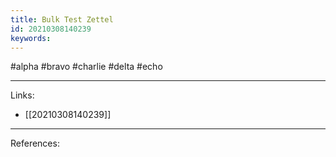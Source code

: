 ```yaml
---
title: Bulk Test Zettel
id: 20210308140239
keywords:
---
```

#alpha #bravo #charlie #delta #echo

---
Links:

- [[20210308140239]]

---
References:
